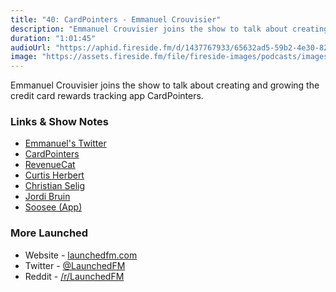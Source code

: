 ```yaml
---
title: "40: CardPointers - Emmanuel Crouvisier"
description: "Emmanuel Crouvisier joins the show to talk about creating and growing the credit card rewards tracking app CardPointers."
duration: "1:01:45"
audioUrl: "https://aphid.fireside.fm/d/1437767933/65632ad5-59b2-4e30-82d1-13845dce07dd/d12a3b23-fed6-47ca-a999-9094a582405f.mp3"
image: "https://assets.fireside.fm/file/fireside-images/podcasts/images/6/65632ad5-59b2-4e30-82d1-13845dce07dd/episodes/d/d12a3b23-fed6-47ca-a999-9094a582405f/cover.jpg?v=1"
---
```


<p>Emmanuel Crouvisier joins the show to talk about creating and growing the credit card rewards tracking app CardPointers.</p>

<h3>Links &amp; Show Notes</h3>

<ul>
<li><a href="https://twitter.com/emcro" rel="nofollow">Emmanuel&#39;s Twitter</a></li>
<li><a href="https://cardpointers.com" rel="nofollow">CardPointers</a></li>
<li><a href="https://www.revenuecat.com" rel="nofollow">RevenueCat</a></li>
<li><a href="https://twitter.com/parrots" rel="nofollow">Curtis Herbert</a></li>
<li><a href="https://twitter.com/ChristianSelig" rel="nofollow">Christian Selig</a></li>
<li><a href="https://twitter.com/jordibruin" rel="nofollow">Jordi Bruin</a></li>
<li><a href="https://jordibruin.github.io/food-scanner/" rel="nofollow">Soosee (App)</a></li>
</ul>

<h3>More Launched</h3>

<ul>
<li>Website - <a href="https://launchedfm.com" rel="nofollow">launchedfm.com</a></li>
<li>Twitter - <a href="https://twitter.com/launchedfm" rel="nofollow">@LaunchedFM</a></li>
<li>Reddit - <a href="https://www.reddit.com/r/LaunchedFM/" rel="nofollow">/r/LaunchedFM</a></li>
</ul>
